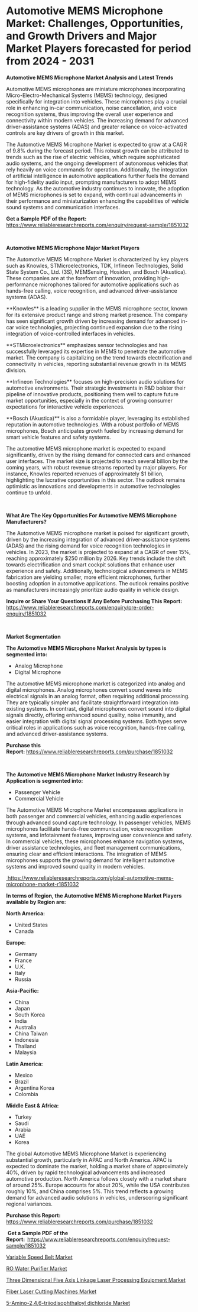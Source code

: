 <p><h1>Automotive MEMS Microphone Market: Challenges, Opportunities, and Growth Drivers and Major Market Players forecasted for period from 2024 - 2031</h1></p><p><strong>Automotive MEMS Microphone Market Analysis and Latest Trends</strong></p>
<p><p>Automotive MEMS microphones are miniature microphones incorporating Micro-Electro-Mechanical Systems (MEMS) technology, designed specifically for integration into vehicles. These microphones play a crucial role in enhancing in-car communication, noise cancellation, and voice recognition systems, thus improving the overall user experience and connectivity within modern vehicles. The increasing demand for advanced driver-assistance systems (ADAS) and greater reliance on voice-activated controls are key drivers of growth in this market.</p><p>The Automotive MEMS Microphone Market is expected to grow at a CAGR of 9.8% during the forecast period. This robust growth can be attributed to trends such as the rise of electric vehicles, which require sophisticated audio systems, and the ongoing development of autonomous vehicles that rely heavily on voice commands for operation. Additionally, the integration of artificial intelligence in automotive applications further fuels the demand for high-fidelity audio input, prompting manufacturers to adopt MEMS technology. As the automotive industry continues to innovate, the adoption of MEMS microphones is set to expand, with continual advancements in their performance and miniaturization enhancing the capabilities of vehicle sound systems and communication interfaces.</p></p>
<p><strong>Get a Sample PDF of the Report:&nbsp;</strong> <a href="https://www.reliableresearchreports.com/enquiry/request-sample/1851032?utm_campaign=28&utm_medium=2&utm_source=Github&utm_content=ia&utm_term=19102024&utm_id=automotive-mems-microphone">https://www.reliableresearchreports.com/enquiry/request-sample/1851032</a></p>
<p>&nbsp;</p>
<p><strong>Automotive MEMS Microphone Major Market Players</strong></p>
<p><p>The Automotive MEMS Microphone Market is characterized by key players such as Knowles, STMicroelectronics, TDK, Infineon Technologies, Solid State System Co., Ltd. (3S), MEMSensing, Hosiden, and Bosch (Akustica). These companies are at the forefront of innovation, providing high-performance microphones tailored for automotive applications such as hands-free calling, voice recognition, and advanced driver-assistance systems (ADAS).</p><p>**Knowles** is a leading supplier in the MEMS microphone sector, known for its extensive product range and strong market presence. The company has seen significant growth driven by increasing demand for advanced in-car voice technologies, projecting continued expansion due to the rising integration of voice-controlled interfaces in vehicles.</p><p>**STMicroelectronics** emphasizes sensor technologies and has successfully leveraged its expertise in MEMS to penetrate the automotive market. The company is capitalizing on the trend towards electrification and connectivity in vehicles, reporting substantial revenue growth in its MEMS division. </p><p>**Infineon Technologies** focuses on high-precision audio solutions for automotive environments. Their strategic investments in R&D bolster their pipeline of innovative products, positioning them well to capture future market opportunities, especially in the context of growing consumer expectations for interactive vehicle experiences.</p><p>**Bosch (Akustica)** is also a formidable player, leveraging its established reputation in automotive technologies. With a robust portfolio of MEMS microphones, Bosch anticipates growth fueled by increasing demand for smart vehicle features and safety systems.</p><p>The automotive MEMS microphone market is expected to expand significantly, driven by the rising demand for connected cars and enhanced user interfaces. The market size is projected to reach several billion by the coming years, with robust revenue streams reported by major players. For instance, Knowles reported revenues of approximately $1 billion, highlighting the lucrative opportunities in this sector. The outlook remains optimistic as innovations and developments in automotive technologies continue to unfold.</p></p>
<p>&nbsp;</p>
<p><strong>What Are The Key Opportunities For Automotive MEMS Microphone Manufacturers?</strong></p>
<p><p>The Automotive MEMS microphone market is poised for significant growth, driven by the increasing integration of advanced driver-assistance systems (ADAS) and the rising demand for voice recognition technologies in vehicles. In 2023, the market is projected to expand at a CAGR of over 15%, reaching approximately $250 million by 2026. Key trends include the shift towards electrification and smart cockpit solutions that enhance user experience and safety. Additionally, technological advancements in MEMS fabrication are yielding smaller, more efficient microphones, further boosting adoption in automotive applications. The outlook remains positive as manufacturers increasingly prioritize audio quality in vehicle design.</p></p>
<p><strong>Inquire or Share Your Questions If Any Before Purchasing This Report:</strong> <a href="https://www.reliableresearchreports.com/enquiry/pre-order-enquiry/1851032?utm_campaign=28&utm_medium=2&utm_source=Github&utm_content=ia&utm_term=19102024&utm_id=automotive-mems-microphone">https://www.reliableresearchreports.com/enquiry/pre-order-enquiry/1851032</a></p>
<p>&nbsp;</p>
<p><strong>Market Segmentation</strong></p>
<p><strong>The Automotive MEMS Microphone Market Analysis by types is segmented into:</strong></p>
<p><ul><li>Analog Microphone</li><li>Digital Microphone</li></ul></p>
<p><p>The automotive MEMS microphone market is categorized into analog and digital microphones. Analog microphones convert sound waves into electrical signals in an analog format, often requiring additional processing. They are typically simpler and facilitate straightforward integration into existing systems. In contrast, digital microphones convert sound into digital signals directly, offering enhanced sound quality, noise immunity, and easier integration with digital signal processing systems. Both types serve critical roles in applications such as voice recognition, hands-free calling, and advanced driver-assistance systems.</p></p>
<p><strong>Purchase this Report:&nbsp;</strong><a href="https://www.reliableresearchreports.com/purchase/1851032?utm_campaign=28&utm_medium=2&utm_source=Github&utm_content=ia&utm_term=19102024&utm_id=automotive-mems-microphone">https://www.reliableresearchreports.com/purchase/1851032</a></p>
<p>&nbsp;</p>
<p><strong>The Automotive MEMS Microphone Market Industry Research by Application is segmented into:</strong></p>
<p><ul><li>Passenger Vehicle</li><li>Commercial Vehicle</li></ul></p>
<p><p>The Automotive MEMS Microphone Market encompasses applications in both passenger and commercial vehicles, enhancing audio experiences through advanced sound capture technology. In passenger vehicles, MEMS microphones facilitate hands-free communication, voice recognition systems, and infotainment features, improving user convenience and safety. In commercial vehicles, these microphones enhance navigation systems, driver assistance technologies, and fleet management communications, ensuring clear and efficient interactions. The integration of MEMS microphones supports the growing demand for intelligent automotive systems and improved sound quality in modern vehicles.</p></p>
<p><a href="https://www.reliableresearchreports.com/global-automotive-mems-microphone-market-r1851032?utm_campaign=28&utm_medium=2&utm_source=Github&utm_content=ia&utm_term=19102024&utm_id=automotive-mems-microphone">&nbsp;https://www.reliableresearchreports.com/global-automotive-mems-microphone-market-r1851032</a></p>
<p><strong>In terms of Region, the Automotive MEMS Microphone Market Players available by Region are:</strong></p>
<p>
    <p> <strong> North America: </strong>
        <ul>
            <li>United States</li>
            <li>Canada</li>
        </ul>
        </p> 
    <p> <strong> Europe: </strong>
        <ul>
            <li>Germany</li>
            <li>France</li>
            <li>U.K.</li>
            <li>Italy</li>
            <li>Russia</li>
        </ul>
        </p> 
    <p> <strong> Asia-Pacific: </strong>
        <ul>
            <li>China</li>
            <li>Japan</li>
            <li>South Korea</li>
            <li>India</li>
            <li>Australia</li>
            <li>China Taiwan</li>
            <li>Indonesia</li>
            <li>Thailand</li>
            <li>Malaysia</li>
        </ul>
        </p> 
    <p> <strong> Latin America: </strong>
        <ul>
            <li>Mexico</li>
            <li>Brazil</li>
            <li>Argentina Korea</li>
            <li>Colombia</li>
        </ul>
        </p> 
    <p> <strong> Middle East & Africa: </strong>
        <ul>
            <li>Turkey</li>
            <li>Saudi</li>
            <li>Arabia</li>
            <li>UAE</li>
            <li>Korea</li>
        </ul>
    </p>
    </p>
<p><p>The global Automotive MEMS Microphone Market is experiencing substantial growth, particularly in APAC and North America. APAC is expected to dominate the market, holding a market share of approximately 40%, driven by rapid technological advancements and increased automotive production. North America follows closely with a market share of around 25%. Europe accounts for about 20%, while the USA contributes roughly 10%, and China comprises 5%. This trend reflects a growing demand for advanced audio solutions in vehicles, underscoring significant regional variances.</p></p>
<p><strong>Purchase this Report: </strong><a href="https://www.reliableresearchreports.com/purchase/1851032?utm_campaign=28&utm_medium=2&utm_source=Github&utm_content=ia&utm_term=19102024&utm_id=automotive-mems-microphone">https://www.reliableresearchreports.com/purchase/1851032</a></p>
<p>&nbsp;<strong>Get a Sample PDF of the Report:&nbsp;&nbsp;</strong><a href="https://www.reliableresearchreports.com/enquiry/request-sample/1851032?utm_campaign=28&utm_medium=2&utm_source=Github&utm_content=ia&utm_term=19102024&utm_id=automotive-mems-microphone">https://www.reliableresearchreports.com/enquiry/request-sample/1851032</a></p>
<p><strong></strong></p>
<p><p><a href="https://issuu.com/reportprime-2/docs/variable-speed-belt-market-size-203_09dbacd2cb2afe?utm_campaign=28&utm_medium=2&utm_source=Github&utm_content=ia&utm_term=19102024&utm_id=automotive-mems-microphone">Variable Speed Belt Market</a></p><p><a href="https://www.linkedin.com/pulse/global-ro-water-purifier-market-share-growth-opportunities-mdiye?utm_campaign=28&utm_medium=2&utm_source=Github&utm_content=ia&utm_term=19102024&utm_id=automotive-mems-microphone">RO Water Purifier Market</a></p><p><a href="https://github.com/NathanColeman327/Market-Research-Report-List-1/blob/main/three-dimensional-five-axis-linkage-laser-processing-equipment-market.md?utm_campaign=28&utm_medium=2&utm_source=Github&utm_content=ia&utm_term=19102024&utm_id=automotive-mems-microphone">Three Dimensional Five Axis Linkage Laser Processing Equipment Market</a></p><p><a href="https://www.linkedin.com/pulse/fiber-laser-cutting-machines-market-matrix-applications-types-rkt1e?utm_campaign=28&utm_medium=2&utm_source=Github&utm_content=ia&utm_term=19102024&utm_id=automotive-mems-microphone">Fiber Laser Cutting Machines Market</a></p><p><a href="https://github.com/OrlandoHBarks/Market-Research-Report-List-1/blob/main/5-amino-246-triiodisophthaloyl-dichloride-market.md?utm_campaign=28&utm_medium=2&utm_source=Github&utm_content=ia&utm_term=19102024&utm_id=automotive-mems-microphone">5-Amino-2,4,6-triiodisophthaloyl dichloride Market</a></p></p>